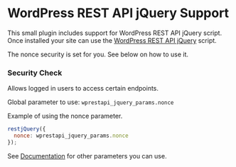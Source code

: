 # WordPress REST API jQuery Support

This small plugin includes support for WordPress REST API jQuery script. Once installed your site can use the [WordPress REST API jQuery](https://restjquery.com) script.

The nonce security is set for you. See below on how to use it.

### Security Check
Allows logged in users to access certain endpoints.

Global parameter to use: `wprestapi_jquery_params.nonce`

Example of using the nonce parameter.

```javascript
restjQuery({
  nonce: wprestapi_jquery_params.nonce
});
```

See [Documentation](https://docs.restjquery.com/) for other parameters you can use.
